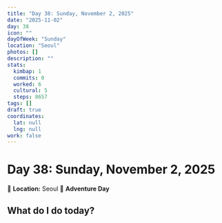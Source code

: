 ```yaml
---
title: "Day 38: Sunday, November 2, 2025"
date: "2025-11-02"
day: 38
icon: ""
dayOfWeek: "Sunday"
location: "Seoul"
photos: []
description: ""
stats:
  kimbap: 1
  commits: 0
  worked: 6
  cultural: 5
  steps: 8657
tags: []
draft: true
coordinates:
  lat: null
  lng: null
work: false
---
```

# Day 38: Sunday, November 2, 2025

📍 **Location:** Seoul
🎒 **Adventure Day**

## What do I do today?


